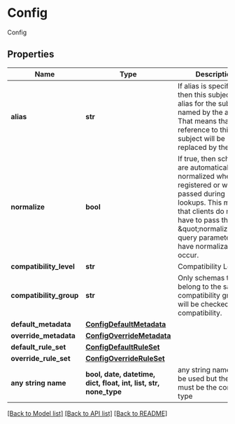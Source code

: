 # Config

Config

## Properties
Name | Type | Description | Notes
------------ | ------------- | ------------- | -------------
**alias** | **str** | If alias is specified, then this subject is an alias for the subject named by the alias. That means that any reference to this subject will be replaced by the alias. | [optional] 
**normalize** | **bool** | If true, then schemas are automatically normalized when registered or when passed during lookups. This means that clients do not have to pass the \&quot;normalize\&quot; query parameter to have normalization occur. | [optional] 
**compatibility_level** | **str** | Compatibility Level | [optional] 
**compatibility_group** | **str** | Only schemas that belong to the same compatibility group will be checked for compatibility. | [optional] 
**default_metadata** | [**ConfigDefaultMetadata**](ConfigDefaultMetadata.md) |  | [optional] 
**override_metadata** | [**ConfigOverrideMetadata**](ConfigOverrideMetadata.md) |  | [optional] 
**default_rule_set** | [**ConfigDefaultRuleSet**](ConfigDefaultRuleSet.md) |  | [optional] 
**override_rule_set** | [**ConfigOverrideRuleSet**](ConfigOverrideRuleSet.md) |  | [optional] 
**any string name** | **bool, date, datetime, dict, float, int, list, str, none_type** | any string name can be used but the value must be the correct type | [optional]

[[Back to Model list]](../README.md#documentation-for-models) [[Back to API list]](../README.md#documentation-for-api-endpoints) [[Back to README]](../README.md)


